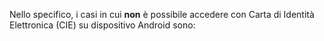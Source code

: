 Nello specifico, i casi in cui **non** è possibile accedere con Carta di Identità Elettronica (CIE) su dispositivo Android sono: